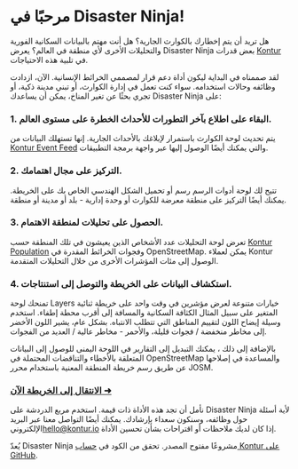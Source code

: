 # مرحبًا في Disaster Ninja!

هل تريد أن يتم إخطارك بالكوارث الجارية؟ هل أنت مهتم بالبيانات السكانية الفورية والتحليلات الأخرى لأي منطقة في العالم؟ يعرض Disaster Ninja بعض قدرات [Kontur](https://www.kontur.io/) في تلبية هذه الاحتياجات.

لقد صممناه في البداية ليكون أداة دعم قرار لمصممي الخرائط الإنسانية. الآن، ازدادت وظائفه وحالات استخدامه. سواء كنت تعمل في إدارة الكوارث، أو تبني مدينة ذكية، أو تجري بحثًا عن تغير المناخ، يمكن أن يساعدك Disaster Ninja على:

### 1. البقاء على اطلاع بآخر التطورات للأحداث الخطرة على مستوى العالم.
>
يتم تحديث لوحة الكوارث باستمرار لإبلاغك بالأحداث الجارية. إنها تستهلك البيانات من [Kontur Event Feed](https://www.kontur.io/portfolio/event-feed/) والتي يمكنك أيضًا الوصول إليها عبر واجهة برمجة التطبيقات.
>
### 2. التركيز على مجال اهتمامك.
>
تتيح لك لوحة أدوات الرسم رسم أو تحميل الشكل الهندسي الخاص بك على الخريطة. يمكنك أيضًا التركيز على منطقة معرضة للكوارث أو وحدة إدارية - بلد أو مدينة أو منطقة.
>
### 3. الحصول على تحليلات لمنطقة الاهتمام.
>
تعرض لوحة التحليلات عدد الأشخاص الذين يعيشون في تلك المنطقة حسب [Kontur Population](https://data.humdata.org/dataset/kontur-population-dataset) وفجوات الخرائط المقدرة في OpenStreetMap. يمكن لعملاء Kontur الوصول إلى مئات المؤشرات الأخرى من خلال التحليلات المتقدمة.
>
### 4. استكشاف البيانات على الخريطة والتوصل إلى استنتاجات.
>
تمنحك لوحة Layers خيارات متنوعة لعرض مؤشرين في وقت واحد على خريطة ثنائية المتغير على سبيل المثال الكثافة السكانية والمسافة إلى أقرب محطة إطفاء. استخدم وسيلة إيضاح اللون لتقييم المناطق التي تتطلب الانتباه.
بشكل عام، يشير اللون الأخضر إلى مخاطر منخفضة / فجوات قليلة، والأحمر - مخاطر عالية / العديد من الفجوات.

بالإضافة إلى ذلك ، يمكنك التبديل إلى التقارير في اللوحة اليمنى للوصول إلى البيانات المتعلقة بالأخطاء والتناقضات المحتملة في OpenStreetMap والمساعدة في إصلاحها عن طريق رسم خريطة المنطقة المعنية باستخدام محرر JOSM.

### [الانتقال إلى الخريطة الآن ➜](/ "map")

نأمل أن تجد هذه الأداة ذات قيمة. استخدم مربع الدردشة على Disaster Ninja لأية أسئلة حول وظائفه، وسنكون سعداء بإرشادك. يمكنك أيضًا التواصل معنا عبر البريد الإلكتروني[hello@kontur.io](mailto:hello@kontur.io) إذا كان لديك ملاحظات أو اقتراحات بشأن تحسين الأداة.

يُعدّ Disaster Ninja مشروعًا مفتوح المصدر. تحقق من الكود في [حساب Kontur على GitHub](https://github.com/konturio).
